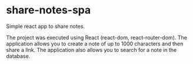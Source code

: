 # share-notes-spa
Simple react app to share notes.  

The project was executed using React (react-dom, react-router-dom). The application allows you to create a note of up to 1000 characters and then share a link. The application also allows you to search for a note in the database.